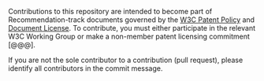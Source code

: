 Contributions to this repository are intended to become part of Recommendation-track documents governed by the
[W3C Patent Policy](http://www.w3.org/Consortium/Patent-Policy-20040205/) and
[Document License](http://www.w3.org/Consortium/Legal/copyright-documents). To contribute, you must either participate
in the relevant W3C Working Group or make a non-member patent licensing commitment [@@@].

If you are not the sole contributor to a contribution (pull request), please identify all contributors in the 
commit message.
